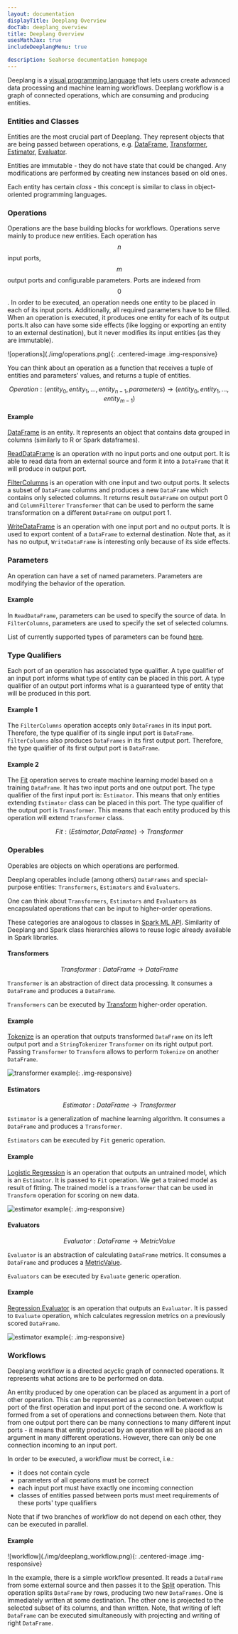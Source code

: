 ```yaml
---
layout: documentation
displayTitle: Deeplang Overview
docTab: deeplang_overview
title: Deeplang Overview
usesMathJax: true
includeDeeplangMenu: true

description: Seahorse documentation homepage
---
```


Deeplang is a
<a target="_blank" href="https://en.wikipedia.org/wiki/Visual_programming_language">visual programming language</a>
that lets users create advanced data processing and machine learning workflows.
Deeplang workflow is a graph of connected operations,
which are consuming and producing entities.

### <a name="entities"></a>Entities and Classes
Entities are the most crucial part of Deeplang. They represent objects that are being passed between operations,
e.g. [DataFrame](classes/dataframe.html), [Transformer](classes/transformer.html), [Estimator](classes/estimator.html), [Evaluator](classes/evaluator.html).

Entities are immutable - they do not have state that could be changed. Any modifications are performed by creating new instances based on old ones.

Each entity has certain _class_ - this concept is similar to class in object-oriented programming languages.

### Operations
Operations are the base building blocks for workflows. Operations serve mainly to produce new entities. Each operation has
$$n$$ input ports, $$m$$ output ports and configurable parameters. Ports are indexed from $$0$$. In order to be executed, an operation needs one entity to be placed in each of its input ports. Additionally, all required parameters have to be filled. When an operation is executed, it produces one entity for each of its output ports.It also can have some side effects (like logging or exporting an entity to an external destination), but it never modifies its input entities (as they are immutable).

<div class="centered-container" markdown="1">
  ![operations](./img/operations.png){: .centered-image .img-responsive}
</div>

You can think about an operation as a function that receives a tuple of entities and parameters' values, and returns a tuple of entities.

$$Operation: (entity_0, entity_1, …, entity_{n-1}, parameters) \rightarrow (entity_0, entity_1, ... , entity_{m-1})$$

#### Example
[DataFrame](classes/dataframe.html) is an entity. It represents an object that contains data grouped in columns (similarly to R or Spark dataframes).

[ReadDataFrame](operations/read_dataframe.html) is an operation with no input ports and one output port. It is able to read data from an external source and form it into a `DataFrame` that it will produce in output port.

[FilterColumns](operations/filter_columns.html) is an operation with one input and two output ports.
It selects a subset of `DataFrame` columns and produces a new `DataFrame` which contains only selected columns.
It returns result `DataFrame` on output port 0 and `ColumnFilterer` `Transformer`
that can be used to perform the same transformation on a different `DataFrame` on output port 1.

[WriteDataFrame](operations/write_dataframe.html) is an operation with one input port and no output ports.
It is used to export content of a `DataFrame` to external destination.
Note that, as it has no output, `WriteDataFrame` is interesting only because of its side effects.

### Parameters

An operation can have a set of named parameters. Parameters are modifying the behavior of the operation.

#### Example
In `ReadDataFrame`, parameters can be used to specify the source of data. In `FilterColumns`, parameters are used to specify the set of selected columns.

List of currently supported types of parameters can be found [here](parameter_types.html).

### Type Qualifiers
Each port of an operation has associated type qualifier. A type qualifier of an input port informs what type of entity can be placed in this port. A type qualifier of an output port informs what is a guaranteed type of entity that will be produced in this port.

#### Example 1
The `FilterColumns` operation accepts only  `DataFrames` in its input port. Therefore, the type qualifier of its single input port is `DataFrame`. `FilterColumns` also produces `DataFrames` in its first output port. Therefore, the type qualifier of its first output port is `DataFrame`.

#### Example 2
The [Fit](operations/fit.html) operation serves to create machine learning model based on a training `DataFrame`. It has two input ports and one output port. The type qualifier of the first input port is: `Estimator`. This means that only entities extending `Estimator` class can be placed in this port. The type qualifier of the output port is `Transformer`. This means that each entity produced by this operation will extend `Transformer` class.

$$Fit: (Estimator, DataFrame) \rightarrow Transformer$$

### Operables

Operables are objects on which operations are performed.

Deeplang operables include (among others) `DataFrames` and special-purpose entities: `Transformers`, `Estimators` and `Evaluators`.

One can think about `Transformers`, `Estimators` and `Evaluators` as encapsulated operations that can be input to higher-order operations.

These categories are analogous to classes in [Spark ML API](http://spark.apache.org/docs/latest/ml-guide.html#main-concepts).
Similarity of Deeplang and Spark class hierarchies allows to reuse logic already available in Spark libraries.

#### Transformers

$$Transformer: DataFrame \rightarrow DataFrame$$

`Transformer` is an abstraction of direct data processing. It consumes a `DataFrame` and produces a `DataFrame`.

`Transformers` can be executed by [Transform](operations/transform.html) higher-order operation.

#### Example

[Tokenize](operations/tokenize.html) is an operation that outputs transformed `DataFrame` on its left output port
and a `StringTokenizer` `Transformer` on its right output port. Passing `Transformer`
to `Transform` allows to perform `Tokenize` on another `DataFrame`.

![transformer example](./img/transformer_example.png){: .img-responsive}

#### Estimators

$$Estimator: DataFrame \rightarrow Transformer$$

`Estimator` is a generalization of machine learning algorithm. It consumes a `DataFrame` and produces a `Transformer`.

`Estimators` can be executed by `Fit` generic operation.

#### Example

[Logistic Regression](operations/logistic_regression.html) is an operation that outputs an untrained model, which is an `Estimator`.
It is passed to `Fit` operation. We get a trained model as result of fitting.
The trained model is a `Transformer` that can be used in `Transform` operation for scoring on new data.

![estimator example](./img/estimator_example.png){: .img-responsive}

#### Evaluators

$$Evaluator: DataFrame \rightarrow MetricValue$$

`Evaluator` is an abstraction of calculating `DataFrame` metrics. It consumes a `DataFrame` and produces a [MetricValue](classes/metric_value.html).

`Evaluators` can be executed by `Evaluate` generic operation.

#### Example

[Regression Evaluator](operations/regression_evaluator.html) is an operation that outputs an `Evaluator`. It is passed to `Evaluate` operation,
which calculates regression metrics on a previously scored `DataFrame`.

![estimator example](./img/evaluator_example.png){: .img-responsive}

### Workflows
Deeplang workflow is a directed acyclic graph of connected operations. It represents what actions are to be performed on data.

An entity produced by one operation can be placed as argument in a port of other operation.
This can be represented as a connection between output port of the first operation and input port of the second one.
A workflow is formed from a set of operations and connections between them.
Note that from one output port there can be many connections to many different input ports -
it means that entity produced by an operation will be placed as an argument in many different operations.
However, there can only be one connection incoming to an input port.

In order to be executed, a workflow must be correct, i.e.:

* it does not contain cycle
* parameters of all operations must be correct
* each input port must have exactly one incoming connection
* classes of entities passed between ports must meet requirements of these ports' type qualifiers

Note that if two branches of workflow do not depend on each other, they can be executed in parallel.

#### Example

<div class="centered-container" markdown="1">
  ![workflow](./img/deeplang_workflow.png){: .centered-image .img-responsive}
</div>

In the example, there is a simple workflow presented.
It reads a `DataFrame` from some external source and then passes it to the [Split](operations/split.html) operation.
This operation splits `DataFrame` by rows, producing two new `DataFrames`.
One is immediately written at some destination.
The other one is projected to the selected subset of its columns, and than written.
Note, that writing of left `DataFrame` can be executed simultaneously with projecting and writing of right `DataFrame`.
